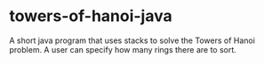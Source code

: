 # towers-of-hanoi-java
A short java program that uses stacks to solve the Towers of Hanoi problem. A user can specify how many rings there are to sort.
